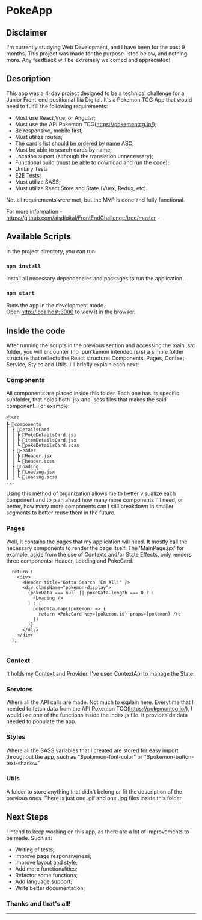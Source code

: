 # PokeApp

## Disclaimer

  I'm currently studying Web Development, and I have been for the past 9 months. This project was made for the purpose listed below, and nothing more. Any feedback will be extremely welcomed and appreciated!

## Description

This app was a 4-day project designed to be a technical challenge for a Junior Front-end position at Ilia Digital. It's a Pokemon TCG App that would need to fulfill the following requirements:

  - Must use React,Vue, or Angular;
  - Must use the API Pokemon TCG(https://pokemontcg.io/);
  - Be responsive, mobile first;
  - Must utilize routes;
  - The card's list should be ordered by name ASC;
  - Must be able to search cards by name;
  - Location suport (although the translation unnecessary);
  - Functional build (must be able to download and run the code);
  - Unitary Tests
  - E2E Tests;
  - Must utilize SASS;
  - Must utilize React Store and State (Vuex, Redux, etc).
  
  Not all requirements were met, but the MVP is done and fully functional.
  
  For more information - https://github.com/aisdigital/FrontEndChallenge/tree/master - 

## Available Scripts

In the project directory, you can run:

### `npm install`

Install all necessary dependencies and packages to run the application.

### `npm start`

Runs the app in the development mode.\
Open [http://localhost:3000](http://localhost:3000) to view it in the browser.


## Inside the code

After running the scripts in the previous section and accessing the main .src folder, you will encounter (no 'pun'kemon intended rsrs) a simple folder structure that reflects the React structure: Components, Pages, Context, Service, Styles and Utils. I'll briefly explain each next:

  ### Components
  
   All components are placed inside this folder. Each one has its specific subfolder, that holds both .jsx and .scss files that makes the said component. For example:
   
   ```
📦src
 ┣ 📂components
 ┃ ┣ 📂DetailsCard
 ┃ ┃ ┣ 📜PokeDetailsCard.jsx
 ┃ ┃ ┣ 📜itemDetailsCard.jsx
 ┃ ┃ ┗ 📜pokeDetailsCard.scss
 ┃ ┣ 📂Header
 ┃ ┃ ┣ 📜Header.jsx
 ┃ ┃ ┗ 📜header.scss
 ┃ ┣ 📂Loading
 ┃ ┃ ┣ 📜Loading.jsx
 ┃ ┃ ┗ 📜loading.scss
 ...
```
 Using this method of organization allows me to better visualize each component and to plan ahead how many more components I'll need, or better, how many more components can I still breakdown in smaller segments to better reuse them in the future.
 
 ### Pages
 
  Well, it contains the pages that my application will need. It mostly call the necessary components to render the page itself. The 'MainPage.jsx' for example, aside from the use of Contexts and/or State Effects, only renders three components: Header, Loading and PokeCard.
```
  return (
    <div>
      <Header title="Gotta Search 'Em All!" />
      <div className="pokemon-display">
        {pokeData === null || pokeData.length === 0 ? (
          <Loading />
        ) : (
          pokeData.map((pokemon) => {
            return <PokeCard key={pokemon.id} props={pokemon} />;
          })
        )}
      </div>
    </div>
  );
  
```

 ### Context
  
  It holds my Context and Provider. I've used ContextApi to manage the State.
  
 ### Services
 
  Where all the API calls are made. Not much to explain here. Everytime that I needed to fetch data from the API Pokemon TCG(https://pokemontcg.io/), I would use one of the functions inside the index.js file. It provides de data needed to populate the app. 
  
 ### Styles
 
  Where all the SASS variables that I created are stored for easy import throughout the app, such as  "$pokemon-font-color" or "$pokemon-button-text-shadow"
  
 ### Utils
 
  A folder to store anything that didn't belong or fit the description of the previous ones. There is just one .gif and one .jpg files inside this folder.


## Next Steps
 
 I intend to keep working on this app, as there are a lot of improvements to be made. Such as:
  
  - Writing of tests;
  - Improve page responsiveness;
  - Improve layout and style;
  - Add more functionalities;
  - Refactor some functions;
  - Add language support;
  - Write better documentation;
  
### Thanks and that's all! 
________________________________________________________________________________________________________________________________________________________________

